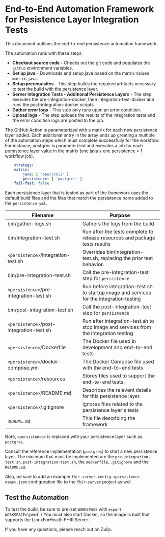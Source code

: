 # End-to-End Automation Framework for Pesistence Layer Integration Tests

This document outlines the end-to-end persistence automation framework. 

The automation runs with these steps: 

- **Checkout source code** - Checks out the git code and populates the `github` environment variables.
- **Set up java** - Downloads and setup java based on the matrix values `matrix.java`.
- **Setup prerequisites** - This step builds the required artifacts necessary to test the build with the persistence layer. 
- **Server Integration Tests - Additional Persistence Layers** - The step executes the pre-integration-docker, then integration-test-docker and runs the post-integration-docker scripts.
- **Gather error logs** - This step only runs upon an error condition. 
- **Upload logs** - The step uploads the results of the integration tests and the error condition logs are posted to the job. 

The GitHub Action is parameterized with a matrix for each new persistence layer added. Each additional entry in the array ends up greating a multiple of the automation steps which must complete successfully for the workflow. For instance, postgres is parameterized and executes a job for each persistence layer value in the matrix (one java x one persistence = 1 workflow job). 

``` yaml
    strategy:
    matrix:
        java: [ 'openjdk11' ]
        persistence: [ 'postgres' ]
    fail-fast: false
```

Each persistence layer that is tested as part of the framework uses the default build files and the files that match the persistence name added to the `persistence.yml`.

|Filename|Purpose|
|----------|----------------|
|bin/gather-logs.sh|Gathers the logs from the build|
|bin/integration-test.sh|Run after the tests complete to release resources and package tests results|
|`<persistence>`/integration-test.sh|Overrides bin/integration-test.sh, replacing the prior test behavior.|
|bin/pre-integration-test.sh|Call the pre-integration-test step for `persistence`|
|`<persistence>`/pre-integration-test.sh|Run before integration-test.sh to startup image and services for the integration testing|
|bin/post-integration-test.sh|Call the post-integration-test step for `persistence`|
|`<persistence>`/post-integration-test.sh|Run after integration-test.sh to stop image and services from the integration testing|
|`<persistence>`/Dockerfile|The Docker file used in development and end-to-end tests|
|`<persistence>`/docker-compose.yml|The Docker Compose file used with the end-to-end tests|
|`<persistence>`/resources| Stores files used to support the end-to-end tests. |
|`<persistence>`/README.md|Describes the relevant details for this persistence layer.|
|`<persistence>`/.gitignore|Ignores files related to the persistence layer's tests|
|`README.md`|This file describing the framework|

Note, `<persistence>` is replaced with your persistence layer such as `postgres`. 

Consult the reference implementation (`postgres`) to start a new persistence layer. The minimum that must be implemented are the `pre-integration-test.sh`, `post-integration-test.sh`, the `Dockerfile`, `.gitignore` and the `README.md`.

Also, be sure to add an example `fhir-server-config-<persistence-name>.json` configuration file to the `fhir-server` project as well. 

## Test the Automation

To test the build, be sure to pre-set `WORKSPACE` with `export WORKSPACE=\`pwd\``/
You must also start Docker, so the image is built that supports the LinuxForHealth FHIR Server.

If you have any questions, please reach out on Zulip.
